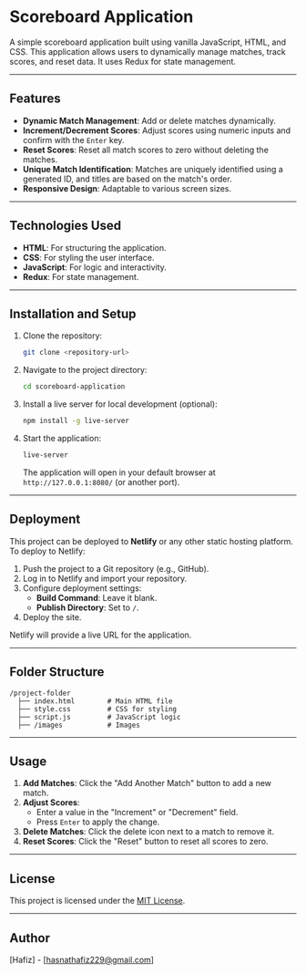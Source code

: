 # Scoreboard Application

A simple scoreboard application built using vanilla JavaScript, HTML, and CSS. This application allows users to dynamically manage matches, track scores, and reset data. It uses Redux for state management.

---

## Features

- **Dynamic Match Management**: Add or delete matches dynamically.
- **Increment/Decrement Scores**: Adjust scores using numeric inputs and confirm with the `Enter` key.
- **Reset Scores**: Reset all match scores to zero without deleting the matches.
- **Unique Match Identification**: Matches are uniquely identified using a generated ID, and titles are based on the match's order.
- **Responsive Design**: Adaptable to various screen sizes.

---

## Technologies Used

- **HTML**: For structuring the application.
- **CSS**: For styling the user interface.
- **JavaScript**: For logic and interactivity.
- **Redux**: For state management.

---

## Installation and Setup

1. Clone the repository:
   ```bash
   git clone <repository-url>
   ```

2. Navigate to the project directory:
   ```bash
   cd scoreboard-application
   ```

3. Install a live server for local development (optional):
   ```bash
   npm install -g live-server
   ```

4. Start the application:
   ```bash
   live-server
   ```
   The application will open in your default browser at `http://127.0.0.1:8080/` (or another port).

---

## Deployment

This project can be deployed to **Netlify** or any other static hosting platform. To deploy to Netlify:

1. Push the project to a Git repository (e.g., GitHub).
2. Log in to Netlify and import your repository.
3. Configure deployment settings:
   - **Build Command**: Leave it blank.
   - **Publish Directory**: Set to `/`.
4. Deploy the site.

Netlify will provide a live URL for the application.

---

## Folder Structure
```
/project-folder
  ├── index.html        # Main HTML file
  ├── style.css         # CSS for styling
  ├── script.js         # JavaScript logic
  ├── /images           # Images
```

---

## Usage

1. **Add Matches**: Click the "Add Another Match" button to add a new match.
2. **Adjust Scores**:
   - Enter a value in the "Increment" or "Decrement" field.
   - Press `Enter` to apply the change.
3. **Delete Matches**: Click the delete icon next to a match to remove it.
4. **Reset Scores**: Click the "Reset" button to reset all scores to zero.

---

## License

This project is licensed under the [MIT License](LICENSE).

---

## Author

[Hafiz] - [hasnathafiz229@gmail.com]
